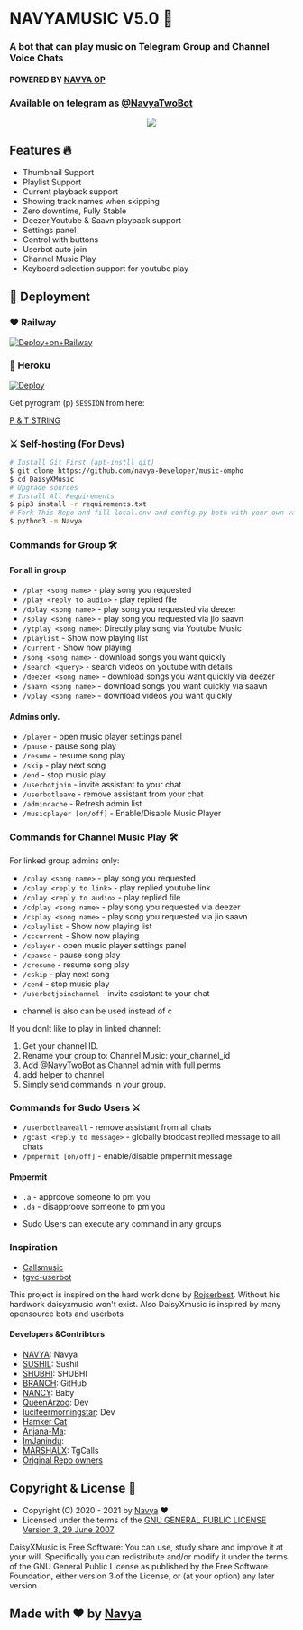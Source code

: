 <h1 align="centre">NAVYAMUSIC V5.0 🎵</h1>

### A bot that can play music on Telegram Group and Channel Voice Chats
#### POWERED BY [NAVYA OP](https://github.com/Navya-Developer/Music-ompho)
### Available on telegram as [@NavyaTwoBot](https://t.me/NavgaTwoBot)

<p align="center">
  <img src="https://telegra.ph/file/73a997a672b5582f005bd.jpg">
</p>

<h2> Features 🔥 </h2>

- Thumbnail Support
- Playlist Support
- Current playback support
- Showing track names when skipping
- Zero downtime, Fully Stable
- Deezer,Youtube & Saavn playback support
- Settings panel
- Control with buttons
- Userbot auto join
- Channel Music Play
- Keyboard selection support for youtube play

## 🚀 Deployment

### ❤ Railway

[![Deploy+on+Railway](https://railway.app/button.svg)](https://railway.app/new/template?template=https://github.com/Navya-developer/MUSIC-Ompho&envs=API_ID,API_HASH,BOT_TOKEN,STRING_SESSION,DURATION_LIMIT,SUDO_USERS,PMPERMIT,UPDATES_CHANNEL,BG_IMAGE,ARQ_API_KEY,ASSISTANT_NAME,PROJECT_NAME,SUPPORT_GROUP,BOT_NAME,BOT_USERNAME)

### 💜 Heroku

[![Deploy](https://www.herokucdn.com/deploy/button.svg)](https://heroku.com/deploy?template=https://github.com/Navya-Developer/Music-Ompho)

Get pyrogram (p)  `SESSION` from here:

[P & T STRING](https://t.me//NAVYaSG_BoT)

### ⚔ Self-hosting (For Devs) 
```sh
# Install Git First (apt-instll git)
$ git clone https://github.com/navya-Developer/music-ompho
$ cd DaisyXMusic
# Upgrade sources
# Install All Requirements 
$ pip3 install -r requirements.txt
# Fork This Repo and fill local.env and config.py both with your own values.Then Start The Bot
$ python3 -m Navya
```

### Commands for Group 🛠
#### For all in group

- `/play <song name>` - play song you requested
- `/play <reply to audio>` - play replied file
- `/dplay <song name>` - play song you requested via deezer
- `/splay <song name>` - play song you requested via jio saavn
- `/ytplay <song name>`: Directly play song via Youtube Music
- `/playlist` - Show now playing list
- `/current` - Show now playing
- `/song <song name>` - download songs you want quickly
- `/search <query>` - search videos on youtube with details
- `/deezer <song name>` - download songs you want quickly via deezer
- `/saavn <song name>` - download songs you want quickly via saavn
- `/vplay <song name>` - download videos you want quickly

#### Admins only.
- `/player` - open music player settings panel
- `/pause` - pause song play
- `/resume` - resume song play
- `/skip` - play next song
- `/end` - stop music play
- `/userbotjoin` - invite assistant to your chat
- `/userbotleave` - remove assistant from your chat
- `/admincache` - Refresh admin list
- `/musicplayer [on/off]` - Enable/Disable Music Player

### Commands for Channel Music Play 🛠
For linked group admins only:
- `/cplay <song name>` - play song you requested
- `/cplay <reply to link>` - play replied youtube link
- `/cplay <reply to audio>` - play replied file
- `/cdplay <song name>` - play song you requested via deezer
- `/csplay <song name>` - play song you requested via jio saavn
- `/cplaylist` - Show now playing list
- `/cccurrent` - Show now playing
- `/cplayer` - open music player settings panel
- `/cpause` - pause song play
- `/cresume` - resume song play
- `/cskip` - play next song
- `/cend` - stop music play
- `/userbotjoinchannel` - invite assistant to your chat
* channel is also can be used instead of c

If you donlt like to play in linked channel:
 1. Get your channel ID.
 2. Rename your group to: Channel Music: your_channel_id
 3. Add @NavyTwoBot as Channel admin with full perms
 4. add helper to channel
 5. Simply send commands in your group.

### Commands for Sudo Users ⚔️
- `/userbotleaveall` - remove assistant from all chats
- `/gcast <reply to message>` - globally brodcast replied message to all chats
- `/pmpermit [on/off]` - enable/disable pmpermit message

#### Pmpermit
- `.a` - approove someone to pm you
- `.da` - disapproove someone to pm you
+ Sudo Users can execute any command in any groups



### Inspiration
- [Callsmusic](http://github.com/callsmusic/callsmusic)
- [tgvc-userbot](https://github.com/callsmusic/tgvc-userbot)

This project is inspired on the hard work done by [Rojserbest](http://github.com/rojserbest). Without his hardwork daisyxmusic won't exist. 
Also DaisyXmusic is inspired by many opensource bots and userbots

#### Developers &Contribtors
- [NAVYA](https://github.com/navya-Developer): Navya
- [SUSHIL](https://github.com/SUSHILxPLYER): Sushil
- [SHUBHI](http://github.com/SUSHILxSPAM): SHUBHI
- [BRANCH](https://github.com/Navya-Developer/): GitHub
- [NANCY](https://github.com/SUSHILxMUSIC): Baby
- [QueenArzoo](https://github.com/QueenArzoo): Dev
- [lucifeermorningstar](https://github.com/lucifeermorningstar): Dev
- [Hamker Cat](https://github.com/thehamkercat/)
- [Anjana-Ma](https://github.com/Anjana-Ma): 
- [ImJanindu](https://github.com/ImJanindu): 
- [MARSHALX](https://github.com/MarshalX): TgCalls
- [Original Repo owners](https://github.com/NAVYA-DEVELOPER/Music-ompho)





## Copyright & License 👮

 - Copyright (C) 2020 - 2021 by [Navya](github.com/navya-Developer) ❤️️
 - Licensed under the terms of the [GNU GENERAL PUBLIC LICENSE Version 3, 29 June 2007](https://github.com/navya-developer/Music-ompho/blob/master/LICENSE)
    
DaisyXMusic is Free Software: You can use, study share and improve it at your will. Specifically you can redistribute and/or modify it under the terms of the GNU General Public License as published by the Free Software Foundation, either version 3 of the License, or (at your option) any later version.    

## Made with ♥️ by [Navya](https://github.com/Navya-Developer)

